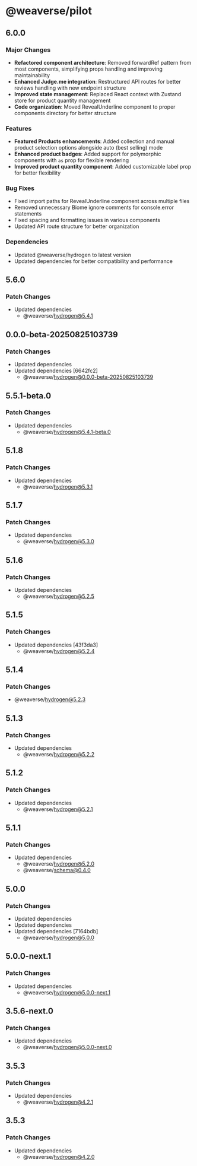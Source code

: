 # @weaverse/pilot

## 6.0.0

### Major Changes

- **Refactored component architecture**: Removed forwardRef pattern from most components, simplifying props handling and improving maintainability
- **Enhanced Judge.me integration**: Restructured API routes for better reviews handling with new endpoint structure
- **Improved state management**: Replaced React context with Zustand store for product quantity management
- **Code organization**: Moved RevealUnderline component to proper components directory for better structure

### Features

- **Featured Products enhancements**: Added collection and manual product selection options alongside auto (best selling) mode
- **Enhanced product badges**: Added support for polymorphic components with `as` prop for flexible rendering
- **Improved product quantity component**: Added customizable label prop for better flexibility

### Bug Fixes

- Fixed import paths for RevealUnderline component across multiple files
- Removed unnecessary Biome ignore comments for console.error statements
- Fixed spacing and formatting issues in various components
- Updated API route structure for better organization

### Dependencies

- Updated @weaverse/hydrogen to latest version
- Updated dependencies for better compatibility and performance

## 5.6.0

### Patch Changes

- Updated dependencies
  - @weaverse/hydrogen@5.4.1

## 0.0.0-beta-20250825103739

### Patch Changes

- Updated dependencies
- Updated dependencies [6642fc2]
  - @weaverse/hydrogen@0.0.0-beta-20250825103739

## 5.5.1-beta.0

### Patch Changes

- Updated dependencies
  - @weaverse/hydrogen@5.4.1-beta.0

## 5.1.8

### Patch Changes

- Updated dependencies
  - @weaverse/hydrogen@5.3.1

## 5.1.7

### Patch Changes

- Updated dependencies
  - @weaverse/hydrogen@5.3.0

## 5.1.6

### Patch Changes

- Updated dependencies
  - @weaverse/hydrogen@5.2.5

## 5.1.5

### Patch Changes

- Updated dependencies [43f3da3]
  - @weaverse/hydrogen@5.2.4

## 5.1.4

### Patch Changes

- @weaverse/hydrogen@5.2.3

## 5.1.3

### Patch Changes

- Updated dependencies
  - @weaverse/hydrogen@5.2.2

## 5.1.2

### Patch Changes

- Updated dependencies
  - @weaverse/hydrogen@5.2.1

## 5.1.1

### Patch Changes

- Updated dependencies
  - @weaverse/hydrogen@5.2.0
  - @weaverse/schema@0.4.0

## 5.0.0

### Patch Changes

- Updated dependencies
- Updated dependencies
- Updated dependencies [7164bdb]
  - @weaverse/hydrogen@5.0.0

## 5.0.0-next.1

### Patch Changes

- Updated dependencies
  - @weaverse/hydrogen@5.0.0-next.1

## 3.5.6-next.0

### Patch Changes

- Updated dependencies
  - @weaverse/hydrogen@5.0.0-next.0

## 3.5.3

### Patch Changes

- Updated dependencies
  - @weaverse/hydrogen@4.2.1

## 3.5.3

### Patch Changes

- Updated dependencies
  - @weaverse/hydrogen@4.2.0

